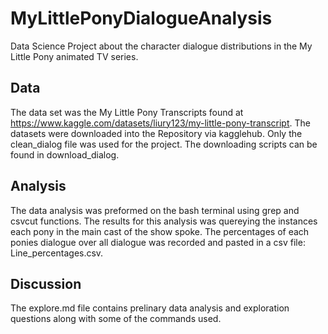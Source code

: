 # MyLittlePonyDialogueAnalysis
Data Science Project about the character dialogue distributions in the My Little Pony animated TV series. 


## Data
The data set was the My Little Pony Transcripts found at https://www.kaggle.com/datasets/liury123/my-little-pony-transcript. The datasets were downloaded into the Repository via kagglehub. Only the clean_dialog file was used for the project. The downloading scripts can be found in download_dialog.


## Analysis
The data analysis was preformed on the bash terminal using grep and csvcut functions. The results for this analysis was quereying the instances each pony in the main cast of the show spoke. The percentages of each ponies dialogue over all dialogue was recorded and pasted in a csv file: Line_percentages.csv.


## Discussion
The explore.md file contains prelinary data analysis and exploration questions along with some of the commands used.

